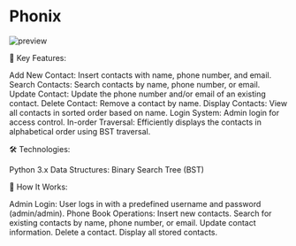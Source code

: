 # Phonix

![preview](https://github.com/user-attachments/assets/86bed877-75e6-4f58-b5ef-10c070b98ed3)


🌟 Key Features:

Add New Contact: Insert contacts with name, phone number, and email.
Search Contacts: Search contacts by name, phone number, or email.
Update Contact: Update the phone number and/or email of an existing contact.
Delete Contact: Remove a contact by name.
Display Contacts: View all contacts in sorted order based on name.
Login System: Admin login for access control.
In-order Traversal: Efficiently displays the contacts in alphabetical order using BST traversal.

🛠️ Technologies:

Python 3.x
Data Structures: Binary Search Tree (BST)

🚀 How It Works:

Admin Login: User logs in with a predefined username and password (admin/admin).
Phone Book Operations:
Insert new contacts.
Search for existing contacts by name, phone number, or email.
Update contact information.
Delete a contact.
Display all stored contacts.
